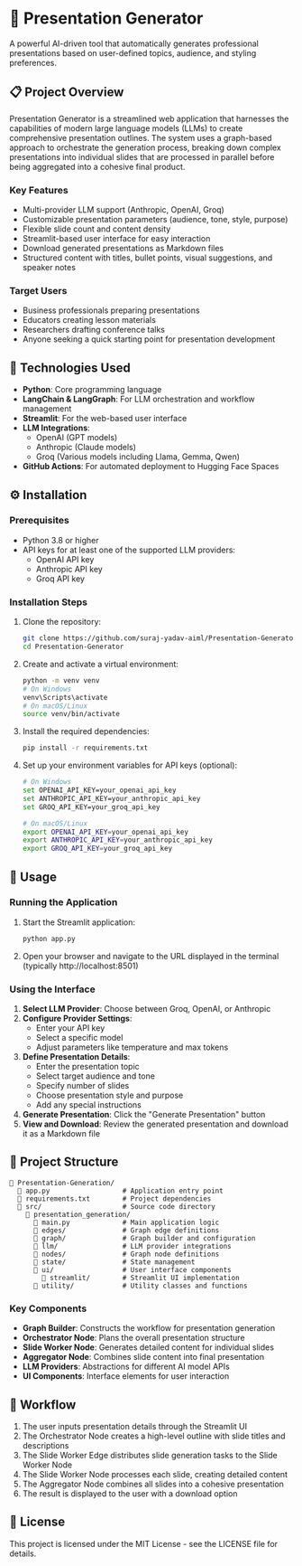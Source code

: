 # 🎯 Presentation Generator

A powerful AI-driven tool that automatically generates professional presentations based on user-defined topics, audience, and styling preferences.

## 📋 Project Overview

Presentation Generator is a streamlined web application that harnesses the capabilities of modern large language models (LLMs) to create comprehensive presentation outlines. The system uses a graph-based approach to orchestrate the generation process, breaking down complex presentations into individual slides that are processed in parallel before being aggregated into a cohesive final product.

### Key Features

- Multi-provider LLM support (Anthropic, OpenAI, Groq)
- Customizable presentation parameters (audience, tone, style, purpose)
- Flexible slide count and content density
- Streamlit-based user interface for easy interaction
- Download generated presentations as Markdown files
- Structured content with titles, bullet points, visual suggestions, and speaker notes

### Target Users

- Business professionals preparing presentations
- Educators creating lesson materials
- Researchers drafting conference talks
- Anyone seeking a quick starting point for presentation development

## 🔧 Technologies Used

- **Python**: Core programming language
- **LangChain & LangGraph**: For LLM orchestration and workflow management
- **Streamlit**: For the web-based user interface
- **LLM Integrations**:
  - OpenAI (GPT models)
  - Anthropic (Claude models)
  - Groq (Various models including Llama, Gemma, Qwen)
- **GitHub Actions**: For automated deployment to Hugging Face Spaces

## ⚙️ Installation

### Prerequisites

- Python 3.8 or higher
- API keys for at least one of the supported LLM providers:
  - OpenAI API key
  - Anthropic API key
  - Groq API key

### Installation Steps

1. Clone the repository:
   ```bash
   git clone https://github.com/suraj-yadav-aiml/Presentation-Generator.git
   cd Presentation-Generator
   ```

2. Create and activate a virtual environment:
   ```bash
   python -m venv venv
   # On Windows
   venv\Scripts\activate
   # On macOS/Linux
   source venv/bin/activate
   ```

3. Install the required dependencies:
   ```bash
   pip install -r requirements.txt
   ```

4. Set up your environment variables for API keys (optional):
   ```bash
   # On Windows
   set OPENAI_API_KEY=your_openai_api_key
   set ANTHROPIC_API_KEY=your_anthropic_api_key
   set GROQ_API_KEY=your_groq_api_key
   
   # On macOS/Linux
   export OPENAI_API_KEY=your_openai_api_key
   export ANTHROPIC_API_KEY=your_anthropic_api_key
   export GROQ_API_KEY=your_groq_api_key
   ```

## 🚀 Usage

### Running the Application

1. Start the Streamlit application:
   ```bash
   python app.py
   ```
   
2. Open your browser and navigate to the URL displayed in the terminal (typically http://localhost:8501)

### Using the Interface

1. **Select LLM Provider**: Choose between Groq, OpenAI, or Anthropic
2. **Configure Provider Settings**: 
   - Enter your API key
   - Select a specific model
   - Adjust parameters like temperature and max tokens
3. **Define Presentation Details**:
   - Enter the presentation topic
   - Select target audience and tone
   - Specify number of slides
   - Choose presentation style and purpose
   - Add any special instructions
4. **Generate Presentation**: Click the "Generate Presentation" button
5. **View and Download**: Review the generated presentation and download it as a Markdown file



## 📁 Project Structure

```
📂 Presentation-Generation/
  📄 app.py                  # Application entry point
  📄 requirements.txt        # Project dependencies
  📂 src/                    # Source code directory
    📂 presentation_generation/
      📄 main.py             # Main application logic
      📂 edges/              # Graph edge definitions
      📂 graph/              # Graph builder and configuration
      📂 llm/                # LLM provider integrations
      📂 nodes/              # Graph node definitions
      📂 state/              # State management
      📂 ui/                 # User interface components
        📂 streamlit/        # Streamlit UI implementation
      📂 utility/            # Utility classes and functions
```

### Key Components

- **Graph Builder**: Constructs the workflow for presentation generation
- **Orchestrator Node**: Plans the overall presentation structure
- **Slide Worker Node**: Generates detailed content for individual slides
- **Aggregator Node**: Combines slide content into final presentation
- **LLM Providers**: Abstractions for different AI model APIs
- **UI Components**: Interface elements for user interaction

## 🔄 Workflow

1. The user inputs presentation details through the Streamlit UI
2. The Orchestrator Node creates a high-level outline with slide titles and descriptions
3. The Slide Worker Edge distributes slide generation tasks to the Slide Worker Node
4. The Slide Worker Node processes each slide, creating detailed content
5. The Aggregator Node combines all slides into a cohesive presentation
6. The result is displayed to the user with a download option

## 📄 License

This project is licensed under the MIT License - see the LICENSE file for details.

